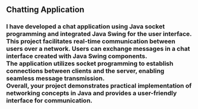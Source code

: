 <h2>  Chatting Application </h2>
<h3> I have developed a chat application using Java socket programming and integrated Java Swing for the user interface. <br>
  This project facilitates real-time communication between users over a network. Users can exchange messages in a chat interface created with Java Swing components.<br>
  The application utilizes socket programming to establish connections between clients and the server, enabling seamless message transmission.<br>
  Overall, your project demonstrates practical implementation of networking concepts in Java and provides a user-friendly interface for communication.</h3>
